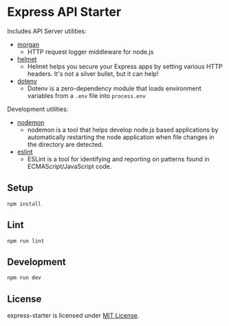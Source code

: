 # Express API Starter

Includes API Server utilities:

* [morgan](https://www.npmjs.com/package/morgan)
    * HTTP request logger middleware for node.js
* [helmet](https://www.npmjs.com/package/helmet)
    * Helmet helps you secure your Express apps by setting various HTTP headers. It's not a silver bullet, but it can help!
* [dotenv](https://www.npmjs.com/package/dotenv)
    * Dotenv is a zero-dependency module that loads environment variables from a `.env` file into `process.env`

Development utilities:

* [nodemon](https://www.npmjs.com/package/nodemon)
    * nodemon is a tool that helps develop node.js based applications by automatically restarting the node application when file changes in the directory are detected.
* [eslint](https://www.npmjs.com/package/eslint)
    * ESLint is a tool for identifying and reporting on patterns found in ECMAScript/JavaScript code.

## Setup

```
npm install
```

## Lint

```
npm run lint
```

## Development

```
npm run dev
```

## License 

express-starter is licensed under [MIT License](https://github.com/Nacaulius/express-starter/blob/master/LICENSE).